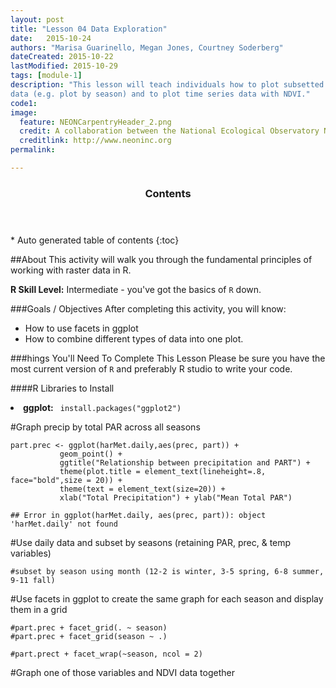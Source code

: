 ```yaml
---
layout: post
title: "Lesson 04 Data Exploration"
date:   2015-10-24
authors: "Marisa Guarinello, Megan Jones, Courtney Soderberg"
dateCreated: 2015-10-22
lastModified: 2015-10-29
tags: [module-1]
description: "This lesson will teach individuals how to plot subsetted timeseries
data (e.g. plot by season) and to plot time series data with NDVI."
code1:
image:
  feature: NEONCarpentryHeader_2.png
  credit: A collaboration between the National Ecological Observatory Network (NEON) and Data Carpentry
  creditlink: http://www.neoninc.org
permalink: 

---
```


<section id="table-of-contents" class="toc">
  <header>
    <h3>Contents</h3>
  </header>
<div id="drawer" markdown="1">
*  Auto generated table of contents
{:toc}
</div>
</section><!-- /#table-of-contents -->

##About
This activity will walk you through the fundamental principles of working 
with raster data in R.

**R Skill Level:** Intermediate - you've got the basics of `R` down.


###Goals / Objectives
After completing this activity, you will know:
* How to use facets in ggplot
* How to combine different types of data into one plot.


###hings You'll Need To Complete This Lesson
Please be sure you have the most current version of `R` and preferably
R studio to write your code.

####R Libraries to Install
<li><strong>ggplot:</strong> <code> install.packages("ggplot2")</code></li>


#Graph precip by total PAR across all seasons

    part.prec <- ggplot(harMet.daily,aes(prec, part)) +
               geom_point() +
               ggtitle("Relationship between precipitation and PART") +
               theme(plot.title = element_text(lineheight=.8, face="bold",size = 20)) +
               theme(text = element_text(size=20)) +
               xlab("Total Precipitation") + ylab("Mean Total PAR")

    ## Error in ggplot(harMet.daily, aes(prec, part)): object 'harMet.daily' not found

#Use daily data and subset by seasons (retaining PAR, prec, & temp variables)

    #subset by season using month (12-2 is winter, 3-5 spring, 6-8 summer, 9-11 fall)

#Use facets in ggplot to create the same graph for each season and display them in a grid

    #part.prec + facet_grid(. ~ season)
    #part.prec + facet_grid(season ~ .)
    
    #part.prect + facet_wrap(~season, ncol = 2)

#Graph one of those variables and NDVI data together
